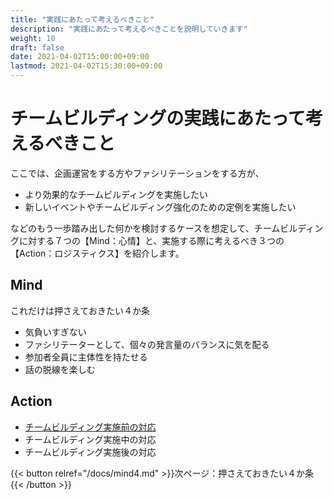 ```yaml
---
title: "実践にあたって考えるべきこと"
description: "実践にあたって考えるべきことを説明していきます"
weight: 10
draft: false
date: 2021-04-02T15:00:00+09:00
lastmod: 2021-04-02T15:30:00+09:00
---
```


# チームビルディングの実践にあたって考えるべきこと


ここでは、企画運営をする方やファシリテーションをする方が、
- より効果的なチームビルディングを実施したい
- 新しいイベントやチームビルディング強化のための定例を実施したい

などのもう一歩踏み出した何かを検討するケースを想定して、チームビルディングに対する７つの【Mind：心情】と、実施する際に考えるべき３つの【Action：ロジスティクス】を紹介します。


## Mind

これだけは押さえておきたい４か条
- 気負いすぎない
- ファシリテーターとして、個々の発言量のバランスに気を配る
- 参加者全員に主体性を持たせる
- 話の脱線を楽しむ


## Action
- [チームビルディング実施前の対応](/docs/before-implementation.md)
- チームビルディング実施中の対応
- チームビルディング実施後の対応


{{< button relref="/docs/mind4.md" >}}次ページ：押さえておきたい４か条{{< /button >}}
